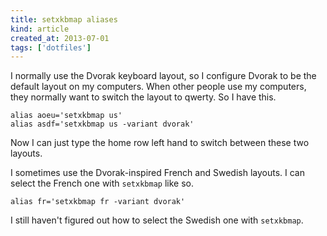 ```yaml
---
title: setxkbmap aliases
kind: article
created_at: 2013-07-01
tags: ['dotfiles']
---
```


I normally use the Dvorak keyboard layout, so I configure Dvorak to be the
default layout on my computers. When other people use my computers, they
normally want to switch the layout to qwerty. So I have this.

    alias aoeu='setxkbmap us'
    alias asdf='setxkbmap us -variant dvorak'

Now I can just type the home row left hand to switch between these two
layouts.

I sometimes use the Dvorak-inspired French and Swedish layouts. I can select
the French one with `setxkbmap` like so.

    alias fr='setxkbmap fr -variant dvorak'

I still haven't figured out how to select the Swedish one with `setxkbmap`.
